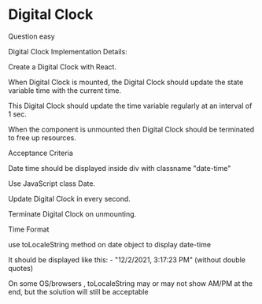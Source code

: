 # Digital Clock 

Question easy 

Digital Clock
Implementation Details:

Create a Digital Clock with React.

When Digital Clock is mounted, the Digital Clock should update the state variable time with the current time.

This Digital Clock should update the time variable regularly at an interval of 1 sec.

When the component is unmounted then Digital Clock should be terminated to free up resources.


Acceptance Criteria

Date time should be displayed inside div with classname "date-time"

Use JavaScript class Date.

Update Digital Clock in every second.

Terminate Digital Clock on unmounting.


Time Format

use toLocaleString method on date object to display date-time


It should be displayed like this: - "12/2/2021, 3:17:23 PM" (without double quotes)

On some OS/browsers , toLocaleString may or may not show AM/PM at the end, but the solution will still be acceptable
